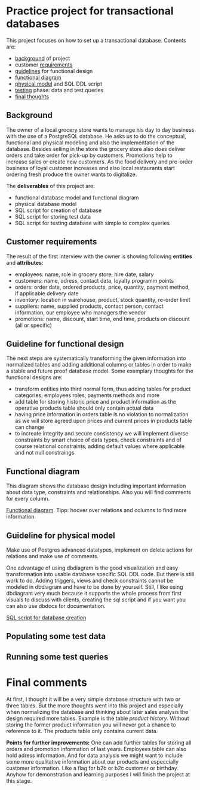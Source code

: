 # Practice project for transactional databases

This project focuses on how to set up a transactional database. Contents are:
- [background](https://github.com/ThorstenWeberGER/grocery_store/blob/main/README.md#background) of project
- customer [requirements](https://github.com/ThorstenWeberGER/grocery_store/blob/main/README.md#customer-requirements)
- [guidelines](https://github.com/ThorstenWeberGER/grocery_store/blob/main/README.md#guideline-for-functional-design) for functional design
- [functional diagram](https://github.com/ThorstenWeberGER/grocery_store/blob/main/README.md#functional-diagram)
- [physical model]() and SQL DDL script
- [testing]() phase: data and test queries
- [final thoughts]()

## Background

The owner of a local grocery store wants to manage his day to day business with the use of a PostgreSQL database. He asks us to do the conceptual, functional and physical modeling and also the implementation of the database. Besides selling in the store the grocery store also does deliver orders and take order for pick-up by customers. Promotions help to increase sales or create new customers. As the food delivery and pre-order business of loyal customer increases and also local restaurants start ordering fresh produce the owner wants to digitalize.

The **deliverables** of this project are:
- functional database model and functional diagram
- physical database model
- SQL script for creation of database
- SQL script for storing test data
- SQL script for testing database with simple to complex queries

## Customer requirements

The result of the first interview with the owner is showing following **entities** and **attributes**:
- employees: name, role in grocery store, hire date, salary
- customers: name, adress, contact data, loyalty programm points
- orders: order date, ordered products, price, quantity, payment method, if applicable delivery date
- inventory: location in warehouse, product, stock quantity, re-order limit
- suppliers: name, supplied products, contact person, contact information, our employee who managers the vendor
- promotions: name, discount, start time, end time, products on discount (all or specific)

## Guideline for functional design

The next steps are systematically transforming the given information into normalized tables and adding additional columns or tables in order to make a stable and future proof database model. Some exemplary thoughts for the functional designs are:
- transform entities into third normal form, thus adding tables for product categories, employees roles, payments methods and more
- add table for storing historic price and product information as the operative products table should only contain actual data
- having price information in orders table is no violation to normalization as we will store agreed upon prices and current prices in products table can change
- to increate integrity and secure consistency we will implement diverse constraints by smart choice of data types, check constraints and of course relational constraints, adding default values where applicable and not null constraings

## Functional diagram

This diagram shows the database design including important information about data type, constraints and relationships. Also you will find comments for every column.

[Functional diagram](https://dbdiagram.io/d/grocery-store-681f60745b2fc4582f05719c). Tipp: hoover over relations and columns to find more information.

## Guideline for physical model 

Make use of Postgres advanced datatypes, implement on delete actions for relations and make use of comments. 

One advantage of using dbdiagram is the good visualization and easy transformation into usable database specific SQL DDL code. But there is still work to do. Adding triggers, views and check constraints cannot be modeled in dbdiagram and have to be done by yourself. Still, I like using dbdiagram very much because it supports the whole process from first visuals to discuss with clients, creating the sql script and if you want you can also use dbdocs for documentation.

[SQL script for database creation](https://.....)

## Populating some test data

## Running some test queries

# Final comments

At first, I thought it will be a very simple database structure with two or three tables. But the more thoughts went into this project and especially when normalizing the database and thinking about later sales analysis the design required more tables. Example is the table *product history*. Without storing the former product information you will never get a chance to reference to it. The products table only contains current data. 

**Points for further improvements:** One can add further tables for storing all orders and promotion information of last years. Employees table can also hold adress information. And for data analysis we might want to include some more qualitative information about our products and especcially customer information. Like a flag for b2b or b2c customer or birthday. Anyhow for demonstration and learning purposes I will finish the project at this stage. 
